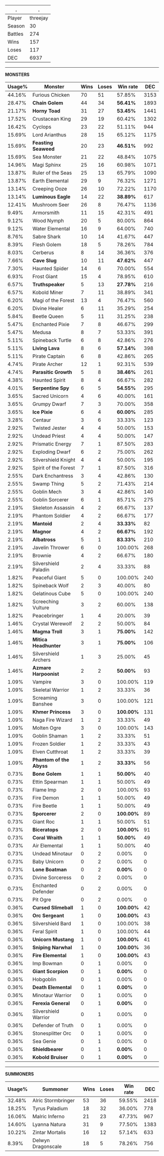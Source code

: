 .|.
|-|-
Player|threejay
Season|30
Battles|274
Wins|157
Loses|117
DEC|6937

---
**MONSTERS**

Usage%|Monster|Wins|Loses|Win rate|DEC|
-|-|-|-|-|-|
44.16%|Furious Chicken|70|51|57.85%|3153|
28.47%|**Chain Golem**|44|34|**56.41%**|1893|
21.17%|**Horny Toad**|31|27|**53.45%**|1441|
17.52%|Crustacean King|29|19|60.42%|1302|
16.42%|Cyclops|23|22|51.11%|944|
15.69%|Lord Arianthus|28|15|65.12%|1175|
15.69%|**Feasting Seaweed**|20|23|**46.51%**|992|
15.69%|Sea Monster|21|22|48.84%|1075|
14.96%|Magi Sphinx|25|16|60.98%|1071|
13.87%|Ruler of the Seas|25|13|65.79%|1090|
13.87%|Earth Elemental|29|9|76.32%|1271|
13.14%|Creeping Ooze|26|10|72.22%|1170|
13.14%|**Luminous Eagle**|14|22|**38.89%**|617|
12.41%|Mushroom Seer|26|8|76.47%|1136|
9.49%|Armorsmith|11|15|42.31%|491|
9.12%|Wood Nymph|20|5|80.00%|864|
9.12%|Water Elemental|16|9|64.00%|740|
8.76%|Sabre Shark|10|14|41.67%|447|
8.39%|Flesh Golem|18|5|78.26%|784|
8.03%|Cerberus|8|14|36.36%|376|
7.66%|**Cave Slug**|10|11|**47.62%**|447|
7.30%|Haunted Spider|14|6|70.00%|554|
6.93%|Frost Giant|15|4|78.95%|610|
6.57%|**Truthspeaker**|5|13|**27.78%**|216|
6.57%|Kobold Miner|7|11|38.89%|341|
6.20%|Magi of the Forest|13|4|76.47%|560|
6.20%|Divine Healer|6|11|35.29%|254|
5.84%|Beetle Queen|5|11|31.25%|238|
5.47%|Enchanted Pixie|7|8|46.67%|299|
5.47%|Medusa|8|7|53.33%|391|
5.11%|Spineback Turtle|6|8|42.86%|276|
5.11%|**Living Lava**|8|6|**57.14%**|398|
5.11%|Pirate Captain|6|8|42.86%|265|
4.74%|Pirate Archer|12|1|92.31%|539|
4.74%|**Parasitic Growth**|5|8|**38.46%**|261|
4.38%|Haunted Spirit|8|4|66.67%|282|
4.01%|**Serpentine Spy**|6|5|**54.55%**|295|
3.65%|Sacred Unicorn|4|6|40.00%|161|
3.65%|Grumpy Dwarf|7|3|70.00%|358|
3.65%|**Ice Pixie**|6|4|**60.00%**|285|
3.28%|Centaur|3|6|33.33%|123|
2.92%|Twisted Jester|4|4|50.00%|153|
2.92%|Undead Priest|4|4|50.00%|147|
2.92%|Prismatic Energy|7|1|87.50%|283|
2.92%|Exploding Dwarf|6|2|75.00%|262|
2.92%|Silvershield Knight|4|4|50.00%|195|
2.92%|Spirit of the Forest|7|1|87.50%|316|
2.55%|Dark Enchantress|3|4|42.86%|130|
2.55%|Swamp Thing|5|2|71.43%|214|
2.55%|Goblin Mech|3|4|42.86%|140|
2.55%|Goblin Sorcerer|6|1|85.71%|275|
2.19%|Skeleton Assassin|4|2|66.67%|137|
2.19%|Phantom Soldier|4|2|66.67%|177|
2.19%|**Mantoid**|2|4|**33.33%**|82|
2.19%|**Magnor**|4|2|**66.67%**|192|
2.19%|**Albatross**|5|1|**83.33%**|210|
2.19%|Javelin Thrower|6|0|100.00%|268|
2.19%|Brownie|4|2|66.67%|180|
2.19%|Silvershield Paladin|2|4|33.33%|88|
1.82%|Peaceful Giant|5|0|100.00%|240|
1.82%|Spineback Wolf|2|3|40.00%|80|
1.82%|Gelatinous Cube|5|0|100.00%|240|
1.82%|Screeching Vulture|3|2|60.00%|138|
1.82%|Peacebringer|1|4|20.00%|39|
1.46%|Crystal Werewolf|2|2|50.00%|84|
1.46%|**Magma Troll**|3|1|**75.00%**|142|
1.46%|**Mitica Headhunter**|3|1|**75.00%**|106|
1.46%|Silvershield Archers|1|3|25.00%|45|
1.46%|**Azmare Harpoonist**|2|2|**50.00%**|93|
1.09%|Vampire|3|0|100.00%|119|
1.09%|Skeletal Warrior|1|2|33.33%|36|
1.09%|Screaming Banshee|3|0|100.00%|121|
1.09%|**Khmer Princess**|3|0|**100.00%**|131|
1.09%|Naga Fire Wizard|1|2|33.33%|49|
1.09%|Molten Ogre|3|0|100.00%|143|
1.09%|Goblin Shaman|1|2|33.33%|51|
1.09%|Frozen Soldier|1|2|33.33%|43|
1.09%|Elven Cutthroat|1|2|33.33%|39|
1.09%|**Phantom of the Abyss**|1|2|**33.33%**|56|
0.73%|**Bone Golem**|1|1|**50.00%**|40|
0.73%|Ettin Spearman|1|1|50.00%|49|
0.73%|Flame Imp|2|0|100.00%|93|
0.73%|Fire Demon|1|1|50.00%|49|
0.73%|Fire Beetle|1|1|50.00%|49|
0.73%|**Sporcerer**|2|0|**100.00%**|89|
0.73%|Giant Roc|1|1|50.00%|51|
0.73%|**Biceratops**|2|0|**100.00%**|91|
0.73%|**Coral Wraith**|1|1|**50.00%**|49|
0.73%|Air Elemental|1|1|50.00%|40|
0.73%|Undead Minotaur|0|2|0.00%|0|
0.73%|Baby Unicorn|0|2|0.00%|0|
0.73%|**Lone Boatman**|0|2|**0.00%**|0|
0.73%|Divine Sorceress|0|2|0.00%|0|
0.73%|Enchanted Defender|0|2|0.00%|0|
0.73%|Pit Ogre|0|2|0.00%|0|
0.36%|**Cursed Slimeball**|1|0|**100.00%**|42|
0.36%|**Orc Sergeant**|1|0|**100.00%**|43|
0.36%|Silvershield Bard|1|0|100.00%|38|
0.36%|Feral Spirit|1|0|100.00%|44|
0.36%|**Unicorn Mustang**|1|0|**100.00%**|41|
0.36%|**Sniping Narwhal**|1|0|**100.00%**|36|
0.36%|**Fire Elemental**|1|0|**100.00%**|43|
0.36%|Imp Bowman|0|1|0.00%|0|
0.36%|**Giant Scorpion**|0|1|**0.00%**|0|
0.36%|Hobgoblin|0|1|0.00%|0|
0.36%|**Death Elemental**|0|1|**0.00%**|0|
0.36%|Minotaur Warrior|0|1|0.00%|0|
0.36%|**Ferexia General**|0|1|**0.00%**|0|
0.36%|Silvershield Warrior|0|1|0.00%|0|
0.36%|Defender of Truth|0|1|0.00%|0|
0.36%|Stonesplitter Orc|0|1|0.00%|0|
0.36%|Sea Genie|0|1|0.00%|0|
0.36%|**Shieldbearer**|0|1|**0.00%**|0|
0.36%|**Kobold Bruiser**|0|1|**0.00%**|0|

---
**SUMMONERS**

Usage%|Summoner|Wins|Loses|Win rate|DEC|
-|-|-|-|-|-|
32.48%|Alric Stormbringer|53|36|59.55%|2418|
18.25%|Tyrus Paladium|18|32|36.00%|778|
16.06%|Malric Inferno|21|23|47.73%|967|
14.60%|Lyanna Natura|31|9|77.50%|1383|
10.22%|Zintar Mortalis|16|12|57.14%|633|
8.39%|Delwyn Dragonscale|18|5|78.26%|756|
